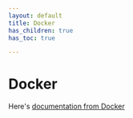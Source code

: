 ```yaml
---
layout: default
title: Docker
has_children: true
has_toc: true

---
```


# Docker

Here's [documentation from Docker](https://docs.docker.com/get-started/overview/)

